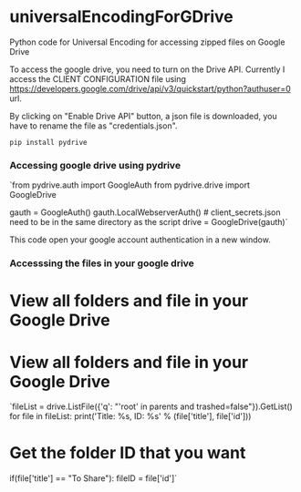 # universalEncodingForGDrive
Python code for Universal Encoding for accessing zipped files on Google Drive


To access the google drive, you need to turn on the Drive API. Currently I access the CLIENT CONFIGURATION file using https://developers.google.com/drive/api/v3/quickstart/python?authuser=0 url.


By clicking on "Enable Drive API" button, a json file is downloaded, you have to rename the file as "credentials.json".

`pip install pydrive`

### Accessing google drive using pydrive


  `from pydrive.auth import GoogleAuth
  from pydrive.drive import GoogleDrive

  gauth = GoogleAuth()
  gauth.LocalWebserverAuth() # client_secrets.json need to be in the same directory as the script
  drive = GoogleDrive(gauth)`

This code open your google account authentication in a new window.

### Accesssing the files in your google drive


# View all folders and file in your Google Drive

# View all folders and file in your Google Drive
`fileList = drive.ListFile({'q': "'root' in parents and trashed=false"}).GetList()
for file in fileList:
  print('Title: %s, ID: %s' % (file['title'], file['id']))
  # Get the folder ID that you want
  if(file['title'] == "To Share"):
      fileID = file['id']`
      
   
    
 
 
